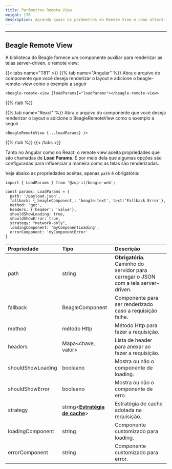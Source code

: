 ```yaml
---
title: Parâmetros Remote View
weight: 176
description: Aprenda quais os parâmetros do Remote View e como alterá-los
---
```


---

## Beagle Remote View

A biblioteca do Beagle fornece um componente auxiliar para renderizar as telas server-driven, o remote view:

{{< tabs name="T81" >}}
{{% tab name="Angular" %}}
  Abra o arquivo do componente que você deseja renderizar o 
layout e adicione o beagle-remote-view como o exemplo a seguir
```text
<beagle-remote-view [loadParams]="loadParams"></beagle-remote-view>
```
{{% /tab %}}

{{% tab name="React" %}}
 Abra o arquivo do componente que você deseja renderizar o 
layout e adicione o BeagleRemoteView como o exemplo a seguir
```text
<BeagleRemoteView {...loadParams} />
```
{{% /tab %}}
{{< /tabs >}}

Tanto no Angular como no React, o remote view aceita propriedades que são  chamadas de **Load Params**. É por meio dela que algumas opções são configuradas para influenciar a maneira como as telas são renderizadas.

Veja abaixo as propriedades aceitas, apenas  `path` é obrigatória:

```text
import { LoadParams } from '@zup-it/beagle-web';

const params: LoadParams = {
  path: '/payload.json',
  fallback: {_beagleComponent_: 'beagle:text', text:'Fallback Error'},
  method: 'get',
  headers: {'header': 'value'},
  shouldShowLoading: true,
  shouldShowError: true,
  strategy: "network-only",
  loadingComponent: 'myComponentLoading',
  errorComponent: 'myComponentError'
}
```

| Propriedade | Tipo | Descrição |
| :--- | :--- | :--- |
| path | string | **Obrigatória.** Caminho do servidor para carregar o JSON com a tela server-driven. |
| fallback | BeagleComponent | Componente para ser renderizado caso a requisição falhe. |
| method | método Http | Método Http para fazer a requisição. |
| headers | Mapa&lt;chave, valor&gt; | Lista de header para anexar ao fazer a requisição. |
| shouldShowLoading | booleano | Mostra ou não o componente de loading. |
| shouldShowError | booleano | Mostra ou não o componente de erro. |
| strategy | string&lt;[**Estratégia de cache**](estrategias-de-cache#tipos-de-estrategias)&gt; | Estratégia de cache adotada na requisição. |
| loadingComponent | string | Componente customizado para loading. |
| errorComponent | string | Componente customizado para error. |
